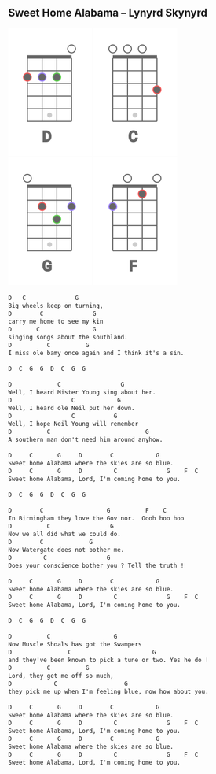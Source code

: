 ## Sweet Home Alabama – Lynyrd Skynyrd

![D](https://raw.githubusercontent.com/Capevace/ukulele-chords/main/svgs/D.svg) ![C](https://raw.githubusercontent.com/Capevace/ukulele-chords/main/svgs/C.svg) ![G](https://raw.githubusercontent.com/Capevace/ukulele-chords/main/svgs/G.svg) ![F](https://raw.githubusercontent.com/Capevace/ukulele-chords/main/svgs/F.svg)

````
D   C              G
Big wheels keep on turning,
D        C              G
carry me home to see my kin
D       C               G
singing songs about the southland.
D          C          G
I miss ole bamy once again and I think it's a sin.

D  C  G  G  D  C  G  G

D             C                 G
Well, I heard Mister Young sing about her.
D                 C            G
Well, I heard ole Neil put her down.
D                 C           G
Well, I hope Neil Young will remember
D          C                           G
A southern man don't need him around anyhow.   

D     C       G     D        C            G
Sweet home Alabama where the skies are so blue.
D     C       G     D         C              G    F  C
Sweet home Alabama, Lord, I'm coming home to you.

D  C  G  G  D  C  G  G

D        C                  G          F    C
In Birmingham they love the Gov'nor.  Oooh hoo hoo
D          C                 G
Now we all did what we could do.
D        C             G
Now Watergate does not bother me.
D         C                 G
Does your conscience bother you ? Tell the truth !

D     C       G     D        C            G
Sweet home Alabama where the skies are so blue.
D     C       G     D         C              G    F  C
Sweet home Alabama, Lord, I'm coming home to you.

D  C  G  G  D  C  G  G

D          C                  G
Now Muscle Shoals has got the Swampers
D                C                       G
and they've been known to pick a tune or two. Yes he do !
D          C          G
Lord, they get me off so much,
D            C                   G
they pick me up when I'm feeling blue, now how about you.

D     C       G     D        C            G
Sweet home Alabama where the skies are so blue.
D     C       G     D         C              G    F  C
Sweet home Alabama, Lord, I'm coming home to you.
D     C       G     D        C            G
Sweet home Alabama where the skies are so blue.
D     C       G     D         C              G    F  C
Sweet home Alabama, Lord, I'm coming home to you.
````

